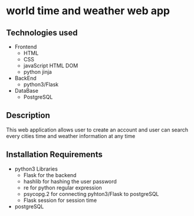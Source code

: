 # world time and weather web app

## Technologies used

- Frontend
    - HTML
    - CSS
    - javaScript HTML DOM
    - python jinja
- BackEnd
    - python3/Flask
- DataBase
    - PostgreSQL

## Description

This web application allows user to create an account and user can search every cities time and weather information at any time 

## Installation Requirements

- python3 Libraries
    - Flask for the backend
    - hashlib for hashing the user password
    - re for python regular expression
    - psycopg.2 for connecting pyhton3/Flask to postgreSQL
    - Flask session for session time
- postgreSQL
